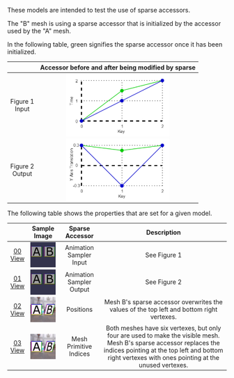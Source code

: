 These models are intended to test the use of sparse accessors.  

The "B" mesh is using a sparse accessor that is initialized by the accessor used by the "A" mesh.  

In the following table, green signifies the sparse accessor once it has been initialized.  

|   | Accessor before and after being modified by sparse |
| :---: | :---: |
| Figure 1<br>Input | <img src="Figures/SparseAccessor_Input.png" height="144" align="middle"> |
| Figure 2<br>Output | <img src="Figures/SparseAccessor_Output-Translation.png" height="144" align="middle"> |  

The following table shows the properties that are set for a given model.  

|   | Sample Image | Sparse Accessor | Description |
| :---: | :---: | :---: | :---: |
| [00](Accessor_Sparse_00.gltf)<br>[View](https://bghgary.github.io/glTF-Assets-Viewer/?type=Positive&folder=26&model=0) | [<img src="Figures/Thumbnails/Accessor_Sparse_00.gif" align="middle">](Figures/SampleImages/Accessor_Sparse_00.gif) | Animation Sampler Input | See Figure 1 |
| [01](Accessor_Sparse_01.gltf)<br>[View](https://bghgary.github.io/glTF-Assets-Viewer/?type=Positive&folder=26&model=1) | [<img src="Figures/Thumbnails/Accessor_Sparse_01.gif" align="middle">](Figures/SampleImages/Accessor_Sparse_01.gif) | Animation Sampler Output | See Figure 2 |
| [02](Accessor_Sparse_02.gltf)<br>[View](https://bghgary.github.io/glTF-Assets-Viewer/?type=Positive&folder=26&model=2) | [<img src="Figures/Thumbnails/Accessor_Sparse_02.png" align="middle">](Figures/SampleImages/Accessor_Sparse_02.png) | Positions | Mesh B's sparse accessor overwrites the values of the top left and bottom right vertexes. |
| [03](Accessor_Sparse_03.gltf)<br>[View](https://bghgary.github.io/glTF-Assets-Viewer/?type=Positive&folder=26&model=3) | [<img src="Figures/Thumbnails/Accessor_Sparse_03.png" align="middle">](Figures/SampleImages/Accessor_Sparse_03.png) | Mesh Primitive Indices | Both meshes have six vertexes, but only four are used to make the visible mesh. Mesh B's sparse accessor replaces the indices pointing at the top left and bottom right vertexes with ones pointing at the unused vertexes. |
 
